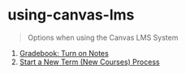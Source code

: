 # using-canvas-lms

> Options when using the Canvas LMS System

1. [Gradebook: Turn on Notes](./gradebook-turn-on-notes.md)
2. [Start a New Term (New Courses) Process](./start-new-term.md)
